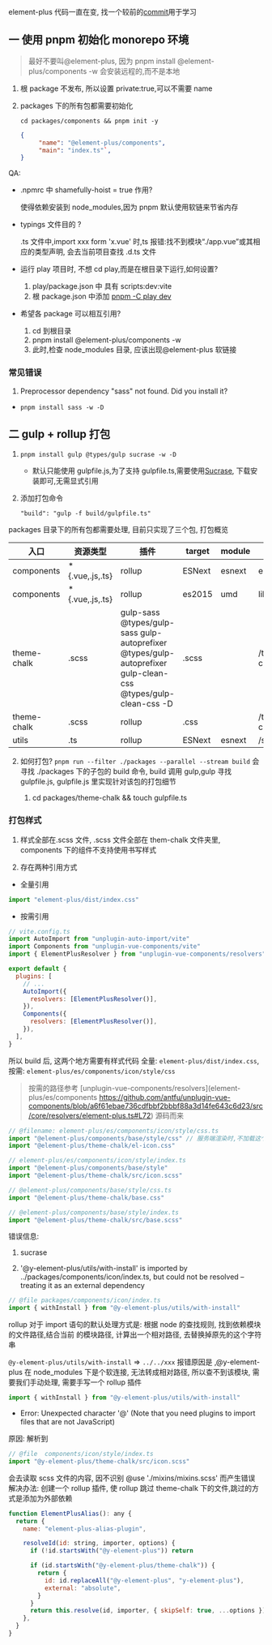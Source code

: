 element-plus 代码一直在变, 找一个较前的[commit](https://github.com/element-plus/element-plus/tree/7a9c6f38d7d4a1c434839daf3bb77856a5850547)用于学习

## 一 使用 pnpm 初始化 monorepo 环境

> 最好不要叫@element-plus, 因为 pnpm install @element-plus/components -w 会安装远程的,而不是本地

1. 根 package 不发布, 所以设置 private:true,可以不需要 name
2. packages 下的所有包都需要初始化

   `cd packages/components && pnpm init -y`

   ```json
   {
        "name": "@element-plus/components",
        "main": "index.ts"`,
   }

   ```

QA:

- .npmrc 中 shamefully-hoist = true 作用?

  使得依赖安装到 node_modules,因为 pnpm 默认使用软链来节省内存

- typings 文件目的 ?

  .ts 文件中,import xxx form 'x.vue' 时,ts 报错:找不到模块“./app.vue”或其相应的类型声明, 会去当前项目查找 .d.ts 文件

- 运行 play 项目时, 不想 cd play,而是在根目录下运行,如何设置?

  1.  play/package.json 中 具有 scripts:dev:vite
  2.  根 package.json 中添加 [pnpm -C play dev](https://www.pnpm.cn/pnpm-cli)

- 希望各 package 可以相互引用?
  1.  cd 到根目录
  2.  pnpm install @element-plus/components -w
  3.  此时,检查 node_modules 目录, 应该出现@element-plus 软链接

### 常见错误

1. Preprocessor dependency "sass" not found. Did you install it?

- `pnpm install sass -w -D`

## 二 gulp + rollup 打包

1. `pnpm install gulp @types/gulp sucrase -w -D`

   - 默认只能使用 gulpfile.js,为了支持 gulpfile.ts,需要使用[Sucrase](https://www.npmjs.com/package/sucrase), 下载安装即可,无需显式引用

2. 添加打包命令

   `"build": "gulp -f build/gulpfile.ts"`

packages 目录下的所有包都需要处理, 目前只实现了三个包, 打包概览

| 入口        | 资源类型         | 插件                                                                                                          | target | module | 出口                    |
| ----------- | ---------------- | ------------------------------------------------------------------------------------------------------------- | ------ | ------ | ----------------------- |
| components  | \*{.vue,.js,.ts} | rollup                                                                                                        | ESNext | esnext | es                      |
| components  | \*{.vue,.js,.ts} | rollup                                                                                                        | es2015 | umd    | lib                     |
| theme-chalk | .scss            | gulp-sass @types/gulp-sass gulp-autoprefixer @types/gulp-autoprefixer gulp-clean-css @types/gulp-clean-css -D | .scss  |        | /theme-chalk/index.scss |
| theme-chalk | .scss            | rollup                                                                                                        | .css   |        | /theme-chalk/css.css    |
| utils       | .ts              | rollup                                                                                                        | ESNext | esnext | /shared/index.js        |

2. 如何打包?
   `pnpm run --filter ./packages --parallel --stream build` 会寻找 ./packages 下的子包的 build 命令, build 调用 gulp,gulp 寻找 gulpfile.js, gulpfile.js 里实现针对该包的打包细节

   1. cd packages/theme-chalk && touch gulpfile.ts

### 打包样式

1. 样式全部在.scss 文件, .scss 文件全部在 them-chalk 文件夹里, components 下的组件不支持使用<style></style>书写样式

2. 存在两种引用方式

- 全量引用

```js
import "element-plus/dist/index.css"
```

- 按需引用

```js
// vite.config.ts
import AutoImport from "unplugin-auto-import/vite"
import Components from "unplugin-vue-components/vite"
import { ElementPlusResolver } from "unplugin-vue-components/resolvers"

export default {
  plugins: [
    // ...
    AutoImport({
      resolvers: [ElementPlusResolver()],
    }),
    Components({
      resolvers: [ElementPlusResolver()],
    }),
  ],
}
```

所以 build 后, 这两个地方需要有样式代码
全量: `element-plus/dist/index.css`,
按需: `element-plus/es/components/icon/style/css`

> 按需的路径参考 [unplugin-vue-components/resolvers](element-plus/es/components https://github.com/antfu/unplugin-vue-components/blob/a6f61ebae736cdfbbf2bbbf88a3d14fe643c6d23/src/core/resolvers/element-plus.ts#L72) 源码而来

```js
// @filename: element-plus/es/components/icon/style/css.ts
import "@element-plus/components/base/style/css" // 服务端渲染时,不加载这个文件
import "@element-plus/theme-chalk/el-icon.css"

// element-plus/es/components/icon/style/index.ts
import "@element-plus/components/base/style"
import "@element-plus/theme-chalk/src/icon.scss"

// @element-plus/components/base/style/css.ts
import "@element-plus/theme-chalk/base.css"

// @element-plus/components/base/style/index.ts
import "@element-plus/theme-chalk/src/base.scss"
```

错误信息:

1. sucrase

2. '@y-element-plus/utils/with-install' is imported by ../packages/components/icon/index.ts, but could not be resolved – treating it as an external dependency

```js
// @file packages/components/icon/index.ts
import { withInstall } from "@y-element-plus/utils/with-install"
```

rollup 对于 import 语句的默认处理方式是: 根据 node 的查找规则, 找到依赖模块的文件路径,结合当前
的模块路径, 计算出一个相对路径, 去替换掉原先的这个字符串

`@y-element-plus/utils/with-install` => `../../xxx`
报错原因是 ,@y-element-plus 在 node_modules 下是个软连接, 无法转成相对路径, 所以查不到该模块,
需要我们手动处理,
需要手写一个 rollup 插件

```js
import { withInstall } from "@y-element-plus/utils/with-install"
```

- Error: Unexpected character '@' (Note that you need plugins to import files that are not JavaScript)

原因: 解析到

```js
// @file  components/icon/style/index.ts
import "@y-element-plus/theme-chalk/src/icon.scss"
```

会去读取 scss 文件的内容, 因不识别 @use './mixins/mixins.scss' 而产生错误
解决办法: 创建一个 rollup 插件, 使 rollup 跳过 theme-chalk 下的文件,跳过的方式是添加为外部依赖

```js
function ElementPlusAlias(): any {
  return {
    name: "element-plus-alias-plugin",

    resolveId(id: string, importer, options) {
      if (!id.startsWith("@y-element-plus")) return

      if (id.startsWith("@y-element-plus/theme-chalk")) {
        return {
          id: id.replaceAll("@y-element-plus", "y-element-plus"),
          external: "absolute",
        }
      }
      return this.resolve(id, importer, { skipSelf: true, ...options })
    },
  }
}
```
